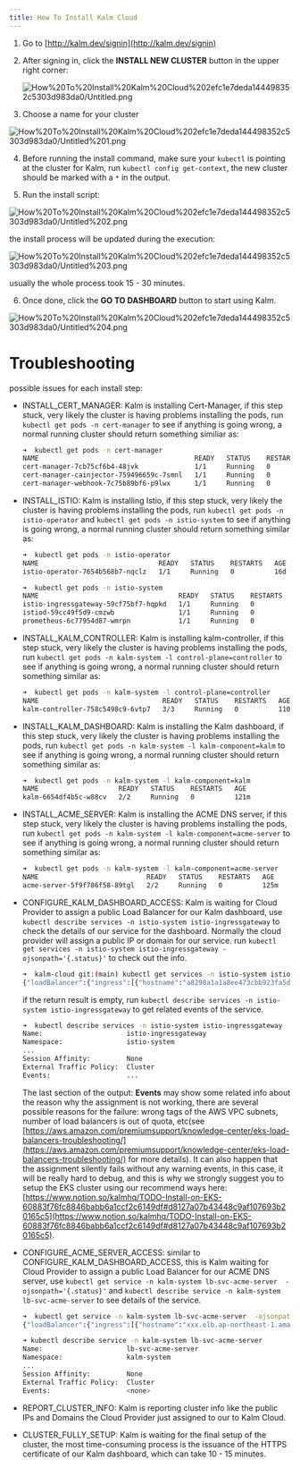 ```yaml
---
title: How To Install Kalm Cloud
---
```


1. Go to [http://kalm.dev/signin](http://kalm.dev/signin)
2. After signing in, click the **INSTALL NEW CLUSTER** button in the upper right corner:

    ![How%20To%20Install%20Kalm%20Cloud%202efc1e7deda144498352c5303d983da0/Untitled.png](../assets/kalm-cloud-1-new-cluster.png)

3. Choose a name for your cluster

![How%20To%20Install%20Kalm%20Cloud%202efc1e7deda144498352c5303d983da0/Untitled%201.png](../assets/kalm-cloud-2-cluster-name.png)

4. Before running the install command, make sure your `kubectl` is pointing at the cluster for Kalm, run `kubectl config get-context`, the new cluster should be marked with a `*` in the output.

5.  Run the install script:

![How%20To%20Install%20Kalm%20Cloud%202efc1e7deda144498352c5303d983da0/Untitled%202.png](../assets/kalm-cloud-3-install-script.png)

the install process will be updated during the execution:

![How%20To%20Install%20Kalm%20Cloud%202efc1e7deda144498352c5303d983da0/Untitled%203.png](../assets/kalm-cloud-4-installing.png)

usually the whole process took 15 - 30 minutes.

6. Once done, click the **GO TO DASHBOARD** button to start using Kalm.

![How%20To%20Install%20Kalm%20Cloud%202efc1e7deda144498352c5303d983da0/Untitled%204.png](../assets/kalm-cloud-5-install-succeed.png)

# Troubleshooting

possible issues for each install step:

- INSTALL_CERT_MANAGER: Kalm is installing Cert-Manager, if this step stuck, very likely the cluster is having problems installing the pods, run `kubectl get pods -n cert-manager` to see if anything is going wrong, a normal running cluster should return something similiar as:

    ```bash
    ➜  kubectl get pods -n cert-manager
    NAME                                       READY   STATUS    RESTARTS   AGE
    cert-manager-7cb75cf6b4-48jvk              1/1     Running   0          29d
    cert-manager-cainjector-759496659c-7smnl   1/1     Running   0          29d
    cert-manager-webhook-7c75b89bf6-p9lwx      1/1     Running   0          29d
    ```

- INSTALL_ISTIO: Kalm is installing Istio, if this step stuck, very likely the cluster is having problems installing the pods, run `kubectl get pods -n istio-operator` and `kubectl get pods -n istio-system` to see if anything is going wrong, a normal running cluster should return something similar as:

    ```bash
    ➜  kubectl get pods -n istio-operator
    NAME                              READY   STATUS    RESTARTS   AGE
    istio-operator-7654b568b7-nqclz   1/1     Running   0          16d

    ➜  kubectl get pods -n istio-system
    NAME                                   READY   STATUS    RESTARTS   AGE
    istio-ingressgateway-59cf75bf7-hqpkd   1/1     Running   0          16d
    istiod-59cc49f5d9-cmzwb                1/1     Running   0          16d
    prometheus-6c77954d87-wmrpn            1/1     Running   0          16d
    ```

- INSTALL_KALM_CONTROLLER: Kalm is installing kalm-controller, if this step stuck, very likely the cluster is having problems installing the pods, run `kubectl get pods -n kalm-system -l control-plane=controller` to see if anything is going wrong, a normal running cluster should return something similar as:

    ```bash
    ➜  kubectl get pods -n kalm-system -l control-plane=controller
    NAME                               READY   STATUS    RESTARTS   AGE
    kalm-controller-758c5498c9-6vtp7   3/3     Running   0          110m
    ```

- INSTALL_KALM_DASHBOARD: Kalm is installing the Kalm dashboard, if this step stuck, very likely the cluster is having problems installing the pods, run `kubectl get pods -n kalm-system -l kalm-component=kalm` to see if anything is going wrong, a normal running cluster should return something similar as:

    ```bash
    ➜  kubectl get pods -n kalm-system -l kalm-component=kalm
    NAME                    READY   STATUS    RESTARTS   AGE
    kalm-6654df4b5c-w88cv   2/2     Running   0          121m
    ```

- INSTALL_ACME_SERVER: Kalm is installing the ACME DNS server, if this step stuck, very likely the cluster is having problems installing the pods, run `kubectl get pods -n kalm-system -l kalm-component=acme-server` to see if anything is going wrong, a normal running cluster should return something similar as:

    ```bash
    ➜  kubectl get pods -n kalm-system -l kalm-component=acme-server
    NAME                           READY   STATUS    RESTARTS   AGE
    acme-server-5f9f786f58-89tgl   2/2     Running   0          125m
    ```

- CONFIGURE_KALM_DASHBOARD_ACCESS: Kalm is waiting for Cloud Provider to assign a public Load Balancer for our Kalm dashboard, use `kubectl describe services -n istio-system istio-ingressgateway` to check the details of our service for the dashboard. Normally the cloud provider will assign a public IP or domain for our service. run `kubectl get services -n istio-system istio-ingressgateway -ojsonpath='{.status}'` to check out the info.

    ```bash
    ➜  kalm-cloud git:(main) kubectl get services -n istio-system istio-ingressgateway -ojsonpath='{.status}'
    {"loadBalancer":{"ingress":[{"hostname":"a8298a1a1a8ee473cbb923fa5de3576c-60911533.ap-northeast-1.elb.amazonaws.com"}]}}
    ```

    if the return result is empty, run `kubectl describe services -n istio-system istio-ingressgateway` to get related events of the service.

    ```bash
    ➜  kubectl describe services -n istio-system istio-ingressgateway
    Name:                     istio-ingressgateway
    Namespace:                istio-system
    ...
    Session Affinity:         None
    External Traffic Policy:  Cluster
    Events:                   ...
    ```

    The last section of the output: **Events** may show some related info about the reason why the assignment is not working, there are several possible reasons for the failure: wrong tags of the AWS VPC subnets, number of load balancers is out of quota, etc(see [https://aws.amazon.com/premiumsupport/knowledge-center/eks-load-balancers-troubleshooting/](https://aws.amazon.com/premiumsupport/knowledge-center/eks-load-balancers-troubleshooting/) for more details). It can also happen that the assignment silently fails without any warning events, in this case, it will be really hard to debug, and this is why we strongly suggest you to setup the EKS cluster using our recommend ways here: [https://www.notion.so/kalmhq/TODO-Install-on-EKS-60883f76fc8846babb6a1ccf2c6149df#d8127a07b43448c9af107693b20165c5](https://www.notion.so/kalmhq/TODO-Install-on-EKS-60883f76fc8846babb6a1ccf2c6149df#d8127a07b43448c9af107693b20165c5).

- CONFIGURE_ACME_SERVER_ACCESS: similar to CONFIGURE_KALM_DASHBOARD_ACCESS, this is Kalm waiting for Cloud Provider to assign a public Load Balancer for our ACME DNS server, use `kubectl get service -n kalm-system lb-svc-acme-server  -ojsonpath='{.status}'` and `kubectl describe service -n kalm-system lb-svc-acme-server` to see details of the service.

    ```bash
    ➜  kubectl get service -n kalm-system lb-svc-acme-server  -ojsonpath='{.status}'
    {"loadBalancer":{"ingress":[{"hostname":"xxx.elb.ap-northeast-1.amazonaws.com"}]}

    ➜ kubectl describe service -n kalm-system lb-svc-acme-server
    Name:                     lb-svc-acme-server
    Namespace:                kalm-system
    ...
    Session Affinity:         None
    External Traffic Policy:  Cluster
    Events:                   <none>
    ```

- REPORT_CLUSTER_INFO: Kalm is reporting cluster info like the public IPs and Domains the Cloud Provider just assigned to our to Kalm Cloud.
- CLUSTER_FULLY_SETUP: Kalm is waiting for the final setup of the cluster, the most time-consuming process is the issuance of the HTTPS certificate of our Kalm dashboard, which can take 10 - 15 minutes.